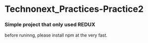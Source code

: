 ﻿# Technonext_Practices-Practice2
### Simple project that only used REDUX
before runinng, please install npm at the very fast. 
